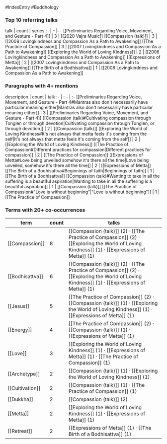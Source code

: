 #IndexEntry #Buddhology

### Top 10 referring talks
talk | count | series
:- | - |: -
[[Preliminaries Regarding Voice, Movement, and Gesture - Part 4]] | 3 | [[2020 Vajra Music]]
[[Compassion (talk)]] | 3 | [[2008 Lovingkindness and Compassion As a Path to Awakening]]
[[The Practice of Compassion]] | 3 | [[2007 Lovingkindness and Compassion As a Path to Awakening]]
[[Exploring the World of Loving Kindness]] | 2 | [[2008 Lovingkindness and Compassion As a Path to Awakening]]
[[Expressions of Metta]] | 2 | [[2007 Lovingkindness and Compassion As a Path to Awakening]]
[[The Birth of a Bodhisattva]] | 1 | [[2008 Lovingkindness and Compassion As a Path to Awakening]]

### Paragraphs with 4+ mentions
description | count | talk
:- | : - | :-
[[Preliminaries Regarding Voice, Movement, and Gesture - Part 4#Mantras also don't necessarily have particular meaning either\|Mantras also don't necessarily have particular meaning either]] | 3 | [[Preliminaries Regarding Voice, Movement, and Gesture - Part 4]]
[[Compassion (talk)#Cultivating compassion through Tonglen or through devotion\|Cultivating compassion through Tonglen, or through devotion]] | 2 | [[Compassion (talk)]]
[[Exploring the World of Loving Kindness#It's not always that metta feels it's coming from the self\|It's not always that metta feels it's coming from the self]] | 2 | [[Exploring the World of Loving Kindness]]
[[The Practice of Compassion#Different practices for compassion\|Different practices for compassion]] | 2 | [[The Practice of Compassion]]
[[Expressions of Metta#Love being unveiled somehow it's there all the time\|Love being unveiled, somehow it's there all the time]] | 2 | [[Expressions of Metta]]
[[The Birth of a Bodhisattva#Beginnings of faith\|Beginnings of faith]] | 1 | [[The Birth of a Bodhisattva]]
[[Compassion (talk)#Wanting to take in all the suffering is a beautiful aspiration\|Wanting to take in all the suffering is a beautiful aspiration]] | 1 | [[Compassion (talk)]]
[[The Practice of Compassion#"Love is without beginning"\|"Love is without beginning"]] | 1 | [[The Practice of Compassion]]

### Terms with 20+ co-occurrences
term | count | talks
-|-|-
[[Compassion]] | 8 | <span class="counts">[[Compassion (talk)]] (2) · [[The Practice of Compassion]] (2) · [[Exploring the World of Loving Kindness]] (1) · [[Expressions of Metta]] (1)</span> 
[[Bodhisattva]] | 6 | <span class="counts">[[Compassion (talk)]] (2) · [[The Practice of Compassion]] (2) · [[Exploring the World of Loving Kindness]] (1) · [[Expressions of Metta]] (1)</span> 
[[Jesus]] | 5 | <span class="counts">[[The Practice of Compassion]] (2) · [[Compassion (talk)]] (1) · [[Exploring the World of Loving Kindness]] (1) · [[Expressions of Metta]] (1)</span> 
[[Energy]] | 4 | <span class="counts">[[The Practice of Compassion]] (2) · [[Compassion (talk)]] (1) · [[Expressions of Metta]] (1)</span> 
[[Love]] | 3 | <span class="counts">[[Exploring the World of Loving Kindness]] (1) · [[Expressions of Metta]] (1) · [[The Practice of Compassion]] (1)</span> 
[[Archetype]] | 2 | <span class="counts">[[Compassion (talk)]] (1) · [[Exploring the World of Loving Kindness]] (1)</span> 
[[Cultivation]] | 2 | <span class="counts">[[Compassion (talk)]] (1) · [[The Practice of Compassion]] (1)</span> 
[[Dukkha]] | 2 | <span class="counts">[[Compassion (talk)]] (2)</span> 
[[Metta]] | 2 | <span class="counts">[[Exploring the World of Loving Kindness]] (1) · [[Expressions of Metta]] (1)</span> 
[[Retreat]] | 2 | <span class="counts">[[Expressions of Metta]] (1) · [[The Birth of a Bodhisattva]] (1)</span> 


